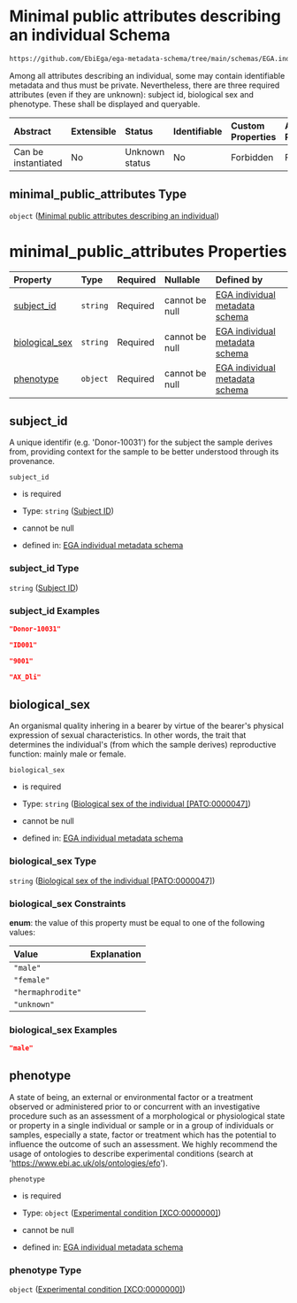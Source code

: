 # Minimal public attributes describing an individual Schema

```txt
https://github.com/EbiEga/ega-metadata-schema/tree/main/schemas/EGA.individual.json#/properties/minimal_public_attributes
```

Among all attributes describing an individual, some may contain identifiable metadata and thus must be private. Nevertheless, there are three required attributes (even if they are unknown): subject id, biological sex and phenotype. These shall be displayed and queryable.

| Abstract            | Extensible | Status         | Identifiable | Custom Properties | Additional Properties | Access Restrictions | Defined In                                                                |
| :------------------ | :--------- | :------------- | :----------- | :---------------- | :-------------------- | :------------------ | :------------------------------------------------------------------------ |
| Can be instantiated | No         | Unknown status | No           | Forbidden         | Forbidden             | none                | [EGA.individual.json*](../out/EGA.individual.json "open original schema") |

## minimal_public_attributes Type

`object` ([Minimal public attributes describing an individual](ega-3-properties-minimal-public-attributes-describing-an-individual.md))

# minimal_public_attributes Properties

| Property                          | Type     | Required | Nullable       | Defined by                                                                                                                                                                                                                                                |
| :-------------------------------- | :------- | :------- | :------------- | :-------------------------------------------------------------------------------------------------------------------------------------------------------------------------------------------------------------------------------------------------------- |
| [subject_id](#subject_id)         | `string` | Required | cannot be null | [EGA individual metadata schema](ega-2-definitions-subject-id.md "https://github.com/EbiEga/ega-metadata-schema/tree/main/schemas/EGA.individual.json#/properties/minimal_public_attributes/properties/subject_id")                                       |
| [biological_sex](#biological_sex) | `string` | Required | cannot be null | [EGA individual metadata schema](ega-2-definitions-biological-sex-of-the-individual-pato0000047.md "https://github.com/EbiEga/ega-metadata-schema/tree/main/schemas/EGA.individual.json#/properties/minimal_public_attributes/properties/biological_sex") |
| [phenotype](#phenotype)           | `object` | Required | cannot be null | [EGA individual metadata schema](ega-2-definitions-experimental-condition-xco0000000.md "https://github.com/EbiEga/ega-metadata-schema/tree/main/schemas/EGA.individual.json#/properties/minimal_public_attributes/properties/phenotype")                 |

## subject_id

A unique identifir (e.g. 'Donor-10031') for the subject the sample derives from, providing context for the sample to be better understood through its provenance.

`subject_id`

*   is required

*   Type: `string` ([Subject ID](ega-2-definitions-subject-id.md))

*   cannot be null

*   defined in: [EGA individual metadata schema](ega-2-definitions-subject-id.md "https://github.com/EbiEga/ega-metadata-schema/tree/main/schemas/EGA.individual.json#/properties/minimal_public_attributes/properties/subject_id")

### subject_id Type

`string` ([Subject ID](ega-2-definitions-subject-id.md))

### subject_id Examples

```json
"Donor-10031"
```

```json
"ID001"
```

```json
"9001"
```

```json
"AX_Dli"
```

## biological_sex

An organismal quality inhering in a bearer by virtue of the bearer's physical expression of sexual characteristics. In other words, the trait that determines the individual's (from which the sample derives) reproductive function: mainly male or female.

`biological_sex`

*   is required

*   Type: `string` ([Biological sex of the individual \[PATO:0000047\]](ega-2-definitions-biological-sex-of-the-individual-pato0000047.md))

*   cannot be null

*   defined in: [EGA individual metadata schema](ega-2-definitions-biological-sex-of-the-individual-pato0000047.md "https://github.com/EbiEga/ega-metadata-schema/tree/main/schemas/EGA.individual.json#/properties/minimal_public_attributes/properties/biological_sex")

### biological_sex Type

`string` ([Biological sex of the individual \[PATO:0000047\]](ega-2-definitions-biological-sex-of-the-individual-pato0000047.md))

### biological_sex Constraints

**enum**: the value of this property must be equal to one of the following values:

| Value             | Explanation |
| :---------------- | :---------- |
| `"male"`          |             |
| `"female"`        |             |
| `"hermaphrodite"` |             |
| `"unknown"`       |             |

### biological_sex Examples

```json
"male"
```

## phenotype

A state of being, an external or environmental factor or a treatment observed or administered prior to or concurrent with an investigative procedure such as an assessment of a morphological or physiological state or property in a single individual or sample or in a group of individuals or samples, especially a state, factor or treatment which has the potential to influence the outcome of such an assessment. We highly recommend the usage of ontologies to describe experimental conditions (search at '<https://www.ebi.ac.uk/ols/ontologies/efo>').

`phenotype`

*   is required

*   Type: `object` ([Experimental condition \[XCO:0000000\]](ega-2-definitions-experimental-condition-xco0000000.md))

*   cannot be null

*   defined in: [EGA individual metadata schema](ega-2-definitions-experimental-condition-xco0000000.md "https://github.com/EbiEga/ega-metadata-schema/tree/main/schemas/EGA.individual.json#/properties/minimal_public_attributes/properties/phenotype")

### phenotype Type

`object` ([Experimental condition \[XCO:0000000\]](ega-2-definitions-experimental-condition-xco0000000.md))
